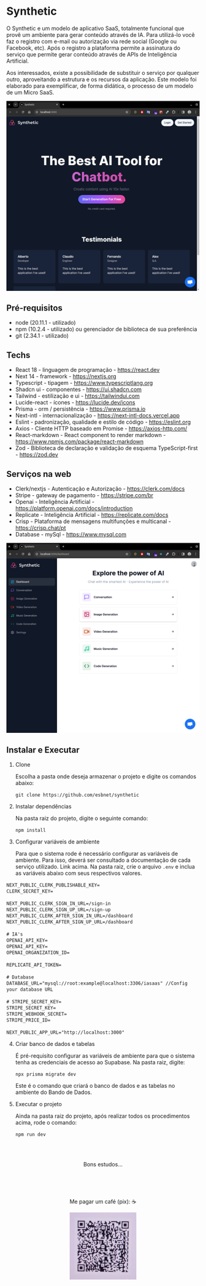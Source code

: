 # Synthetic

O Synthetic e um modelo de aplicativo SaaS, totalmente funcional que provê um ambiente para gerar conteúdo através de IA. Para utilizá-lo você faz o registro com e-mail ou autorização via rede social (Google ou Facebook, etc). Após o registro a plataforma permite a assinatura do serviço que permite gerar conteúdo através de APIs de Inteligência Artificial.

Aos interessados, existe a possibilidade de substituir o serviço por qualquer outro, aproveitando a estrutura e os recursos da aplicação. Este modelo foi elaborado para exemplificar, de forma didática, o processo de um modelo de um Micro SaaS.

![alt text](./doc/land-page.png)

## Pré-requisitos

- node (20.11.1 - utilizado)
- npm (10.2.4 - utilizado) ou gerenciador de biblioteca de sua preferência
- git (2.34.1 - utilizado)

## Techs

- React 18 - linguagem de programação - <https://react.dev>
- Next 14 - framework - <https://nextjs.org>
- Typescript - tipagem - <https://www.typescriptlang.org>
- Shadcn ui - componentes - <https://ui.shadcn.com>
- Tailwind - estilização e ui - <https://tailwindui.com>
- Lucide-react - ícones - <https://lucide.dev/icons>
- Prisma - orm / persistência - <https://www.prisma.io>
- Next-intl - internacionalização - <https://next-intl-docs.vercel.app>
- Eslint - padronização, qualidade e estilo de código - <https://eslint.org>
- Axios - Cliente HTTP baseado em Promise - <https://axios-http.com/>
- React-markdown - React component to render markdown - <https://www.npmjs.com/package/react-markdown>
- Zod - Biblioteca de declaração e validação de esquema TypeScript-first - <https://zod.dev>

[](#servicos)

## Serviços na web

- Clerk/nextjs - Autenticação e Autorização - <https://clerk.com/docs>
- Stripe - gateway de pagamento - <https://stripe.com/br>
- Openai - Inteligência Artificial - <https://platform.openai.com/docs/introduction>
- Replicate - Inteligência Artificial - <https://replicate.com/docs>
- Crisp - Plataforma de mensagens multifunções e multicanal -  <https://crisp.chat/pt>
- Database - mySql - <https://www.mysql.com>

![alt text](./doc/dashboard.png)

## Instalar e Executar

1. Clone

   Escolha a pasta onde deseja armazenar o projeto e digite os comandos abaixo:

   ```
   git clone https://github.com/esbnet/synthetic
   ```

2. Instalar dependências

   Na pasta raiz do projeto, digite o seguinte comando:

   ```
   npm install
   ```

3. Configurar variáveis de ambiente

   Para que o sistema rode é necessário configurar as variáveis de ambiente. Para isso, deverá ser consultado a documentação de cada serviço utilizado. <a id="#servicos">Link acima</a>.
   Na pasta raiz, crie o arquivo `.env` e inclua as variáveis abaixo com seus respectivos valores.

```
NEXT_PUBLIC_CLERK_PUBLISHABLE_KEY=
CLERK_SECRET_KEY=

NEXT_PUBLIC_CLERK_SIGN_IN_URL=/sign-in
NEXT_PUBLIC_CLERK_SIGN_UP_URL=/sign-up
NEXT_PUBLIC_CLERK_AFTER_SIGN_IN_URL=/dashboard
NEXT_PUBLIC_CLERK_AFTER_SIGN_UP_URL=/dashboard

# IA's 
OPENAI_API_KEY=
OPENAI_API_KEY=
OPENAI_ORGANIZATION_ID=

REPLICATE_API_TOKEN=

# Database
DATABASE_URL="mysql://root:example@localhost:3306/iasaas" //Config your database URL

# STRIPE_SECRET_KEY=
STRIPE_SECRET_KEY=
STRIPE_WEBHOOK_SECRET=
STRIPE_PRICE_ID=

NEXT_PUBLIC_APP_URL="http://localhost:3000"

```

4. Criar banco de dados e tabelas

   É pré-requisito configurar as variáveis de ambiente para que o sistema tenha as credenciais de acesso ao Supabase.
   Na pasta raiz, digite:

   ```
   npx prisma migrate dev
   ```

   Este é o comando que criará o banco de dados e as tabelas no ambiente do Bando de Dados.

5. Executar o projeto

   Ainda na pasta raiz do projeto, após realizar todos os procedimentos acima, rode o comando:

   ```
   npm run dev
   ```

</br></br>

<center>
Bons estudos...

</br></br></br>

Me pagar um café (pix): :coffee:

![me pague um café](./doc/pix.png)

</center>
